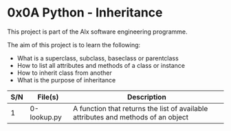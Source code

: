 # 0x0A Python - Inheritance

This project is part of the Alx software engineering programme.

The aim of this project is to learn the following:
- What is a superclass, subclass, baseclass or parentclass
- How to list all attributes and methods of a class or instance
- How to inherit class from another
- What is the purpose of inheritance

| S/N | File(s) | Description |
| --- | ------- | ----------- |
| 1 | 0-lookup.py | A function that returns the list of available attributes and methods of an object |
